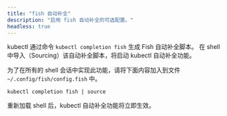 ```yaml
---
title: "fish 自动补全"
description: "启用 fish 自动补全的可选配置。"
headless: true
---
```

<!--
---
title: "fish auto-completion"
description: "Optional configuration to enable fish shell auto-completion."
headless: true
---
-->

<!--
The kubectl completion script for Fish can be generated with the command `kubectl completion fish`. Sourcing the completion script in your shell enables kubectl autocompletion.

To do so in all your shell sessions, add the following line to your `~/.config/fish/config.fish` file:
-->
kubectl 通过命令 `kubectl completion fish` 生成 Fish 自动补全脚本。
在 shell 中导入（Sourcing）该自动补全脚本，将启动 kubectl 自动补全功能。

为了在所有的 shell 会话中实现此功能，请将下面内容加入到文件 `~/.config/fish/config.fish` 中。

```shell
kubectl completion fish | source
```

<!--
After reloading your shell, kubectl autocompletion should be working.
-->
重新加载 shell 后，kubectl 自动补全功能将立即生效。
